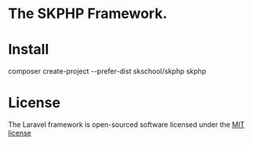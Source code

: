 # The SKPHP Framework.

# Install
composer create-project --prefer-dist skschool/skphp skphp

# License

The Laravel framework is open-sourced software licensed under the <a href="http://opensource.org/licenses/MIT">MIT license</a>
